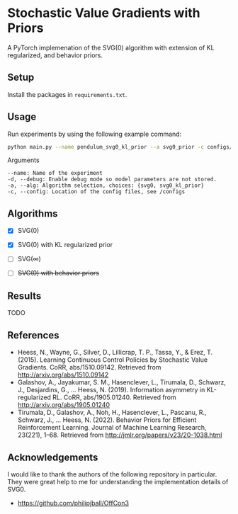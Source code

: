 # Stochastic Value Gradients with Priors
A PyTorch implemenation of the SVG(0) algorithm with extension of KL regularized, and behavior priors.

## Setup
Install the packages in `requirements.txt`. 

## Usage
Run experiments by using the following example command:

```bash
python main.py --name pendulum_svg0_kl_prior --a svg0_prior -c configs/svg0_kl_prior.yml
```

Arguments
```
--name: Name of the experiment
-d, --debug: Enable debug mode so model parameters are not stored.
-a, --alg: Algorithm selection, choices: {svg0, svg0_kl_prior}
-c, --config: Location of the config files, see /configs
```

## Algorithms

- [x] SVG(0)
- [x] SVG(0) with KL regularized prior
- [ ] SVG(∞)
- [ ] ~~SVG(0) with behavior priors~~


## Results

TODO


## References
- Heess, N., Wayne, G., Silver, D., Lillicrap, T. P., Tassa, Y., & Erez, T. (2015). Learning Continuous Control Policies by Stochastic Value Gradients. CoRR, abs/1510.09142. Retrieved from http://arxiv.org/abs/1510.09142
- Galashov, A., Jayakumar, S. M., Hasenclever, L., Tirumala, D., Schwarz, J., Desjardins, G., … Heess, N. (2019). Information asymmetry in KL-regularized RL. CoRR, abs/1905.01240. Retrieved from http://arxiv.org/abs/1905.01240
- Tirumala, D., Galashov, A., Noh, H., Hasenclever, L., Pascanu, R., Schwarz, J., … Heess, N. (2022). Behavior Priors for Efficient Reinforcement Learning. Journal of Machine Learning Research, 23(221), 1–68. Retrieved from http://jmlr.org/papers/v23/20-1038.html


## Acknowledgements
I would like to thank the authors of the following repository in particular. They were great help to me for understanding the implementation details of SVG0.
- https://github.com/philipjball/OffCon3
